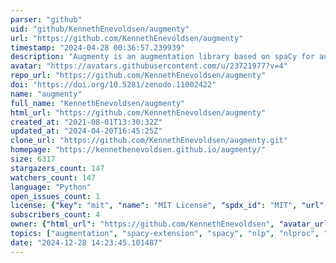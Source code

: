 ```yaml
---
parser: "github"
uid: "github/KennethEnevoldsen/augmenty"
url: "https://github.com/KennethEnevoldsen/augmenty"
timestamp: "2024-04-28 00:36:57.239939"
description: "Augmenty is an augmentation library based on spaCy for augmenting texts."
avatar: "https://avatars.githubusercontent.com/u/23721977?v=4"
repo_url: "https://github.com/KennethEnevoldsen/augmenty"
doi: "https://doi.org/10.5281/zenodo.11002422"
name: "augmenty"
full_name: "KennethEnevoldsen/augmenty"
html_url: "https://github.com/KennethEnevoldsen/augmenty"
created_at: "2021-08-01T13:30:32Z"
updated_at: "2024-04-20T16:45:25Z"
clone_url: "https://github.com/KennethEnevoldsen/augmenty.git"
homepage: "https://kennethenevoldsen.github.io/augmenty/"
size: 6317
stargazers_count: 147
watchers_count: 147
language: "Python"
open_issues_count: 1
license: {"key": "mit", "name": "MIT License", "spdx_id": "MIT", "url": "https://api.github.com/licenses/mit", "node_id": "MDc6TGljZW5zZTEz"}
subscribers_count: 4
owner: {"html_url": "https://github.com/KennethEnevoldsen", "avatar_url": "https://avatars.githubusercontent.com/u/23721977?v=4", "login": "KennethEnevoldsen", "type": "User"}
topics: ["augmentation", "spacy-extension", "spacy", "nlp", "nlproc", "natural-language-processing", "python", "text-classification", "training-data", "text-augmentation", "spacy-nlp"]
date: "2024-12-28 14:23:45.101487"
---
```

